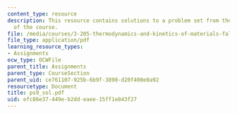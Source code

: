 ```yaml
---
content_type: resource
description: This resource contains solutions to a problem set from the kinetics segment
  of the course.
file: /media/courses/3-205-thermodynamics-and-kinetics-of-materials-fall-2006/efc86e37449eb2ddeaee15ff1e843f27_ps9_sol.pdf
file_type: application/pdf
learning_resource_types:
- Assignments
ocw_type: OCWFile
parent_title: Assignments
parent_type: CourseSection
parent_uid: ce761107-925b-6b9f-3890-d20f400e0a92
resourcetype: Document
title: ps9_sol.pdf
uid: efc86e37-449e-b2dd-eaee-15ff1e843f27
---
```

